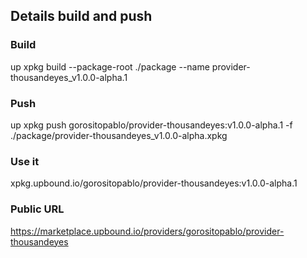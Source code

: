 ## Details build and push

### Build
up xpkg build --package-root ./package --name provider-thousandeyes_v1.0.0-alpha.1

### Push
up xpkg push gorositopablo/provider-thousandeyes:v1.0.0-alpha.1 -f ./package/provider-thousandeyes_v1.0.0-alpha.xpkg

### Use it
xpkg.upbound.io/gorositopablo/provider-thousandeyes:v1.0.0-alpha.1

### Public URL
https://marketplace.upbound.io/providers/gorositopablo/provider-thousandeyes